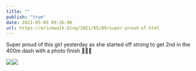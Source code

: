 ```yaml
---
title: ""
publish: "true"
date: 2021-05-09 09:26:06
url: https://ericmwalk.blog/2021/05/09/super-proud-of.html
---
```


Super proud of this girl yesterday as she started off strong to get 2nd in the 400m dash with a photo finish 🎉🏃‍♀️

![](https://ericmwalk.blog/uploads/2021/897c62943e.jpg)![](https://ericmwalk.blog/uploads/2021/72021e6b57.jpg)